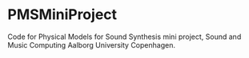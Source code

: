 # PMSMiniProject
Code for Physical Models for Sound Synthesis mini project, Sound and Music Computing Aalborg University Copenhagen.
